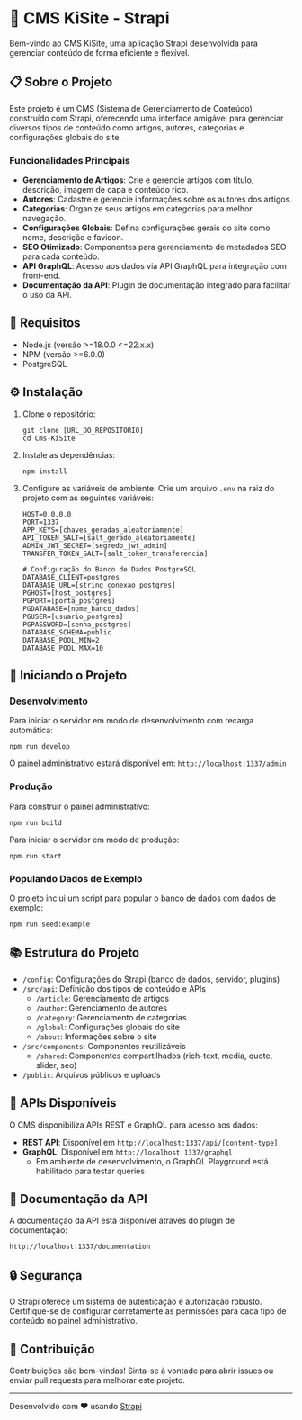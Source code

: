 # 🚀 CMS KiSite - Strapi

Bem-vindo ao CMS KiSite, uma aplicação Strapi desenvolvida para gerenciar conteúdo de forma eficiente e flexível.

## 📋 Sobre o Projeto

Este projeto é um CMS (Sistema de Gerenciamento de Conteúdo) construído com Strapi, oferecendo uma interface amigável para gerenciar diversos tipos de conteúdo como artigos, autores, categorias e configurações globais do site.

### Funcionalidades Principais

- **Gerenciamento de Artigos**: Crie e gerencie artigos com título, descrição, imagem de capa e conteúdo rico.
- **Autores**: Cadastre e gerencie informações sobre os autores dos artigos.
- **Categorias**: Organize seus artigos em categorias para melhor navegação.
- **Configurações Globais**: Defina configurações gerais do site como nome, descrição e favicon.
- **SEO Otimizado**: Componentes para gerenciamento de metadados SEO para cada conteúdo.
- **API GraphQL**: Acesso aos dados via API GraphQL para integração com front-end.
- **Documentação da API**: Plugin de documentação integrado para facilitar o uso da API.

## 🔧 Requisitos

- Node.js (versão >=18.0.0 <=22.x.x)
- NPM (versão >=6.0.0)
- PostgreSQL

## ⚙️ Instalação

1. Clone o repositório:
   ```
   git clone [URL_DO_REPOSITÓRIO]
   cd Cms-KiSite
   ```

2. Instale as dependências:
   ```
   npm install
   ```

3. Configure as variáveis de ambiente:
   Crie um arquivo `.env` na raiz do projeto com as seguintes variáveis:

   ```
   HOST=0.0.0.0
   PORT=1337
   APP_KEYS=[chaves_geradas_aleatoriamente]
   API_TOKEN_SALT=[salt_gerado_aleatoriamente]
   ADMIN_JWT_SECRET=[segredo_jwt_admin]
   TRANSFER_TOKEN_SALT=[salt_token_transferencia]
   
   # Configuração do Banco de Dados PostgreSQL
   DATABASE_CLIENT=postgres
   DATABASE_URL=[string_conexao_postgres]
   PGHOST=[host_postgres]
   PGPORT=[porta_postgres]
   PGDATABASE=[nome_banco_dados]
   PGUSER=[usuario_postgres]
   PGPASSWORD=[senha_postgres]
   DATABASE_SCHEMA=public
   DATABASE_POOL_MIN=2
   DATABASE_POOL_MAX=10
   ```

## 🚀 Iniciando o Projeto

### Desenvolvimento

Para iniciar o servidor em modo de desenvolvimento com recarga automática:

```
npm run develop
```

O painel administrativo estará disponível em: `http://localhost:1337/admin`

### Produção

Para construir o painel administrativo:

```
npm run build
```

Para iniciar o servidor em modo de produção:

```
npm run start
```

### Populando Dados de Exemplo

O projeto inclui um script para popular o banco de dados com dados de exemplo:

```
npm run seed:example
```

## 📚 Estrutura do Projeto

- `/config`: Configurações do Strapi (banco de dados, servidor, plugins)
- `/src/api`: Definição dos tipos de conteúdo e APIs
  - `/article`: Gerenciamento de artigos
  - `/author`: Gerenciamento de autores
  - `/category`: Gerenciamento de categorias
  - `/global`: Configurações globais do site
  - `/about`: Informações sobre o site
- `/src/components`: Componentes reutilizáveis
  - `/shared`: Componentes compartilhados (rich-text, media, quote, slider, seo)
- `/public`: Arquivos públicos e uploads

## 🔌 APIs Disponíveis

O CMS disponibiliza APIs REST e GraphQL para acesso aos dados:

- **REST API**: Disponível em `http://localhost:1337/api/[content-type]`
- **GraphQL**: Disponível em `http://localhost:1337/graphql`
  - Em ambiente de desenvolvimento, o GraphQL Playground está habilitado para testar queries

## 📝 Documentação da API

A documentação da API está disponível através do plugin de documentação:

```
http://localhost:1337/documentation
```

## 🔒 Segurança

O Strapi oferece um sistema de autenticação e autorização robusto. Certifique-se de configurar corretamente as permissões para cada tipo de conteúdo no painel administrativo.

## 🤝 Contribuição

Contribuições são bem-vindas! Sinta-se à vontade para abrir issues ou enviar pull requests para melhorar este projeto.

---

Desenvolvido com ❤️ usando [Strapi](https://strapi.io)
